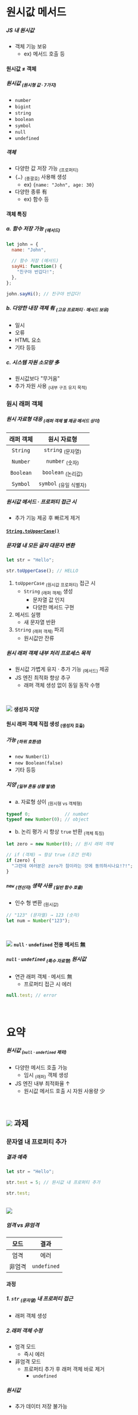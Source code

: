 원시값 메서드
====

##### JS 내 원시값
- 객체 기능 보유
  - ex\) 메서드 호출 등

#### 원시값 ≠ 객체

##### 원시값 <sub>(원시형 값 · 7가지)</sub>
- `number`
- `bigint`
- `string`
- `boolean`
- `symbol`
- `null`
- `undefined`

##### 객체
- 다양한 값 저장 가능 <sub>(프로퍼티)</sub>
- `{…}` <sub>(중괄호)</sub> 사용해 생성
  - ex\) `{name: "John", age: 30}`
- 다양한 종류 有
  - ex\) 함수 등

#### 객체 특징

##### a. 함수 저장 가능 <sub>(메서드)</sub>
```javascript
let john = {
  name: "John",

  // 함수 저장 (메서드)
  sayHi: function() {
    "친구야 반갑다!";
  },
};

john.sayHi(); // 친구야 반갑다!
```

##### b. 다양한 내장 객체 有 <sub>(고유 프로퍼티 · 메서드 보유)</sub>
- 일시
- 오류
- HTML 요소
- 기타 등등

##### c. 시스템 자원 소모량 多
- 원시값보다 "무거움"
- 추가 자원 사용 <sub>(내부 구조 유지 목적)</sub>

### 원시 래퍼 객체

##### 원시 자료형 대응 <sub>(래퍼 객체 별 제공 메서드 상이)</sub>

|래퍼 객체|원시 자료형|
|:---:|:---:|
|`String`|`string` <sub>(문자열)</sub>|
|`Number`|`number` <sub>(숫자)</sub>|
|`Boolean`|`boolean` <sub>(논리값)</sub>|
|`Symbol`|`symbol` <sub>(유일 식별자)</sub>|

##### 원시값 메서드 · 프로퍼티 접근 시
- 추가 기능 제공 후 빠르게 제거

#### [`String.toUpperCase()`](https://developer.mozilla.org/en/docs/Web/JavaScript/Reference/Global_Objects/String/toUpperCase)

##### 문자열 내 모든 글자 대문자 변환
```javascript
let str = "Hello";

str.toUpperCase(); // HELLO
```
1. `toUpperCase` <sub>(원시값 프로퍼티)</sub> 접근 시
   - `String` <sub>(래퍼 객체)</sub> 생성
     - 문자열 값 인지
     - 다양한 메서드 구현
2. 메서드 실행
   - 새 문자열 반환
3. `String` <sub>(래퍼 객체)</sub> 파괴
   - 원시값만 잔류

##### 원시 래퍼 객체 내부 처리 프로세스 목적
- 원시값 가볍게 유지 · 추가 기능 <sub>(메서드)</sub> 제공
- JS 엔진 최적화 향상 추구
  - 래퍼 객체 생성 없이 동일 동작 수행

<br />

<img src="../../images/commons/icons/triangle-exclamation-solid.svg" /> **생성자 지양**

#### 원시 래퍼 객체 직접 생성 <sub>(생성자 호출)</sub>

##### 가능 <sub>(하위 호환성)</sub>
- `new Number(1)`
- `new Boolean(false)`
- 기타 등등

##### 지양 <sub>(일부 혼동 상황 발생)</sub>
- a. 자료형 상이 <sub>(원시형 vs 객체형)</sub>
```javascript
typeof 0;             // number
typeof new Number(0); // object
```
- b. 논리 평가 시 항상 `true` 반환 <sub>(객체 특징)</sub>
```javascript
let zero = new Number(0); // 원시 래퍼 객체

// if (객체) → 항상 true (조건 만족)
if (zero) {
  "그런데 여러분은 zero가 참이라는 것에 동의하시나요!?!";
}
```

##### `new` <sub>(연산자)</sub> 생략 사용 <sub>(일반 함수 호출)</sub>
- 인수 형 변환 <sub>(원시값)</sub>
```javascript
// "123" (문자열) → 123 (숫자)
let num = Number("123");
```

<br />

<img src="../../images/commons/icons/triangle-exclamation-solid.svg" /> **`null` · `undefined` 전용 메서드 無**

##### `null` · `undefined` <sub>(특수 자료형)</sub> 원시값
- 연관 래퍼 객체 · 메서드 無
  - 프로퍼티 접근 시 에러
```javascript
null.test; // error
```

<br />

요약
====

##### 원시값 <sub>(`null` · `undefined` 제외)</sub>
- 다양한 메서드 호출 가능
  - 임시 <sub>(래퍼)</sub> 객체 생성
- JS 엔진 내부 최적화율 ↑
  - 원시값 메서드 호출 시 자원 사용량 少

<br />

## <img src="../../images/commons/icons/circle-check-solid.svg" /> 과제

### 문자열 내 프로퍼티 추가

##### 결과 예측
```javascript
let str = "Hello";

str.test = 5; // 원시값 내 프로퍼티 추가

str.test;
```

<br />

<img src="../../images/commons/icons/circle-answer.svg" />

##### 엄격 vs 非엄격

|모드|결과|
|:---:|:---:|
|엄격|에러|
|非엄격|`undefined`|

#### 과정

##### 1. `str` <sub>(문자열)</sub> 내 프로퍼티 접근
- 래퍼 객체 생성

##### 2.래퍼 객체 수정
- 엄격 모드
  - 즉시 에러
- 非엄격 모드
  - 프로퍼티 추가 후 래퍼 객체 바로 제거
    - `undefined`

##### 원시값
- 추가 데이터 저장 불가능
